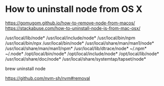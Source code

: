 # How to uninstall node from OS X

https://gomugom.github.io/how-to-remove-node-from-macos/
https://stackabuse.com/how-to-uninstall-node-js-from-mac-osx/

/usr/local/lib/node*
/usr/local/include/node*
/usr/local/bin/npm
/usr/local/bin/npx
/usr/local/bin/node*
/usr/local/share/man/man1/node*
/usr/local/share/man/man1/npm*
/usr/local/lib/dtrace/node*
~/.npm*
~/.node*
/opt/local/bin/node*
/opt/local/include/node*
/opt/local/lib/node*
/usr/local/share/doc/node*
/usr/local/share/systemtap/tapset/node*

brew uninstall node

https://github.com/nvm-sh/nvm#removal
